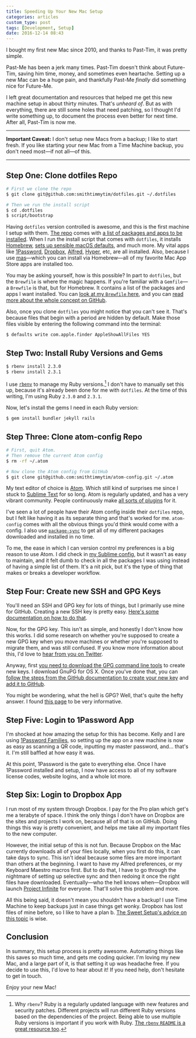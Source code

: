 ```yaml
---
title: Speeding Up Your New Mac Setup
categories: articles
custom_type: post
tags: [Development, Setup]
date: 2016-12-14 08:43
---
```

I bought my first new Mac since 2010, and thanks to Past-Tim, it was pretty simple.

Past-Me has been a jerk many times. Past-Tim doesn't think about Future-Tim, saving him time, money, and sometimes even heartache. Setting up a new Mac can be a huge pain, and thankfully Past-Me *finally* did something nice for Future-Me.

I left great documentation and resources that helped me get this new machine setup in about thirty minutes. That's *unheard of*. But as with everything, there are still some holes that need patching, so I thought I'd write something up, to document the process even better for next time. After all, Past-Tim is now me.

---

**Important Caveat:** I don't setup new Macs from a backup; I like to start fresh. If you like starting your new Mac from a Time Machine backup, you don't need most—if not all—of this.

---

## Step One: Clone dotfiles Repo

```sh
# First we clone the repo
$ git clone git@github.com:smithtimmytim/dotfiles.git ~/.dotfiles

# Then we run the install script
$ cd .dotfiles
$ script/bootstrap
```

Having `dotfiles` version controlled is awesome, and this is the first machine I setup with them. [The repo](https://github.com/smithtimmytim/dotfiles) comes with [a list of packages and apps to be installed](https://github.com/smithtimmytim/dotfiles/blob/master/Brewfile). When I run the install script that comes with `dotfiles`, it installs [Homebrew](http://brew.sh/), [sets up sensible macOS defaults](https://github.com/smithtimmytim/dotfiles/blob/master/macos/set-defaults.sh), and much more. My vital apps like [1Password](https://1password.com/), [Dropbox](https://www.dropbox.com), [Alfred](https://www.alfredapp.com/), [Hyper](https://hyper.is/), etc, are all installed. Also, because I use [mas](https://github.com/mas-cli/mas)—which you can install via Homebrew—all of my favorite Mac App Store apps are installed too. 

You may be asking yourself, how is this possible? In part to `dotfiles`, but the `Brewfile` is where the magic happens. If you're familiar with a `Gemfile`—a `Brewfile` is that, but for Homebrew. It contains a list of the packages and apps I want installed. You can [look at my `Brewfile` here](https://github.com/smithtimmytim/dotfiles/blob/master/Brewfile), and you can [read more about the whole concept on GitHub](https://github.com/Homebrew/homebrew-bundle).

Also, once you clone `dotfiles` you might notice that you can't see it. That's because files that begin with a period are hidden by default. Make those files visible by entering the following command into the terminal:

```sh
$ defaults write com.apple.finder AppleShowAllFiles YES
```

## Step Two: Install Ruby Versions and Gems

```sh
$ rbenv install 2.3.0
$ rbenv install 2.3.1
```

I use [`rbenv`](https://github.com/rbenv/rbenv) to manage my Ruby versions.[^whyrbenv] I don't have to manually set this up, because it's already been done for me with `dotfiles`. At the time of this writing, I'm using Ruby `2.3.0` and `2.3.1`.

[^whyrbenv]: Why `rbenv`? Ruby is a regularly updated language with new features and security patches. Different projects will run different Ruby versions based on the dependencies of the project. Being able to use multiple Ruby versions is important if you work with Ruby. [The `rbenv` `README` is a great resource too](https://github.com/rbenv/rbenv/blob/master/README.md).

Now, let's install the gems I need in each Ruby version:

```sh
$ gem install bundler jekyll rails
```



## Step Three: Clone atom-config Repo

```sh
# First, quit Atom.
# Then remove the current Atom config
$ rm -rf ~/.atom

# Now clone the Atom config from GitHub
$ git clone git@github.com:smithtimmytim/atom-config.git ~/.atom
```

My text editor of choice is [Atom](https://atom.io/). Which still kind of surprises me since I stuck to [Sublime Text](https://www.sublimetext.com/) for so long. Atom is regularly updated, and has a very vibrant community. People continuously make [all sorts of plugins](https://atom.io/packages) for it.

I've seen a lot of people have their Atom config inside their `dotfiles` repo, but I felt like having it as its separate thing and that's worked for me. `atom-config` comes with all the obvious things you'd think would come with a config. I also use [`package-sync`](https://atom.io/packages/package-sync) to get all of my different packages downloaded and installed in no time.

To me, the ease in which I can version control my preferences is a big reason to use Atom. I did check in [my Sublime config](https://github.com/smithtimmytim/sublime-config), but it wasn't as easy to maintain, and it felt dumb to check in all the packages I was using instead of having a simple list of them. It's a nit pick, but it's the type of thing that makes or breaks a developer workflow.

## Step Four: Create new SSH and GPG Keys

You'll need an SSH and GPG key for lots of things, but I primarily use mine for GitHub. Creating a new SSH key is pretty easy. [Here's some documentation on how to do that](https://help.github.com/articles/generating-a-new-ssh-key-and-adding-it-to-the-ssh-agent/).

Now, for the GPG key. This isn't as simple, and honestly I don't know how this works. I did some research on whether you're supposed to create a new GPG key when you move machines or whether you're supposed to migrate them, and was still confused. If you know more information about this, I'd love to [hear from you on Twitter](https://twitter.com/smithtimmytim).

Anyway, first [you need to download the GPG command line tools](https://www.gnupg.org/download/) to create new keys. I download GnuPG for OS X. Once you've done that, you can [follow the steps from the GitHub documentation to create your new key](https://help.github.com/articles/generating-a-new-gpg-key/) and [add it to GitHub](https://help.github.com/articles/adding-a-new-gpg-key-to-your-github-account/).

You might be wondering, what the hell is GPG? Well, that's quite the hefty answer. I found [this page](https://www.gnupg.org/) to be very informative.

## Step Five: Login to 1Password App

I'm shocked at how amazing the setup for this has become. Kelly and I are using [1Password Families](https://1password.com/families/), so setting up the app on a new machine is now as easy as scanning a QR code, inputting my master password, and… that's it. I'm still baffled at how easy it was.

At this point, 1Password is the gate to everything else. Once I have 1Password installed and setup, I now have access to all of my software license codes, website logins, and a whole lot more.

## Step Six: Login to Dropbox App

I run most of my system through Dropbox. I pay for the Pro plan which get's me a terabyte of space. I think the only things I don't have on Dropbox are the sites and projects I work on, because all of that is on GitHub. Doing things this way is pretty convenient, and helps me take all my important files to the new computer.

However, the initial setup of this is not fun. Because Dropbox on the Mac currently downloads all of your files locally, when you first do this, it can take days to sync. This isn't ideal because some files are more important than others at the beginning. I want to have my Alfred preferences, or my Keyboard Maestro macros first. But to do that, I have to go through the nightmare of setting up selective sync and then redoing it once the right files have downloaded. Eventually—who the hell knows when—Dropbox will launch [Project Infinite](https://blogs.dropbox.com/business/2016/04/announcing-project-infinite/) for everyone. That'll solve this problem and more.

All this being said, it doesn't mean you shouldn't have a backup! I use Time Machine to keep backups just in case things get wonky. Dropbox has lost files of mine before, so I like to have a plan b. [The Sweet Setup's advice on this topic](http://thesweetsetup.com/articles/backing-up-your-computer/) is wise.

## Conclusion

In summary, this setup process is pretty awesome. Automating things like this saves so much time, and gets me coding quicker. I'm loving my new Mac, and a large part of it, is that setting it up was headache free. If you decide to use this, I'd love to hear about it! If you need help, don't hesitate to get in touch.

Enjoy your new Mac!